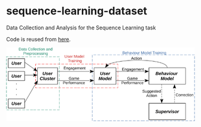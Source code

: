 # sequence-learning-dataset
Data Collection and Analysis for the Sequence Learning task

Code is reused from [here](https://github.com/TsiakasK/sequence-learning-dataset).

![Pipeline](docs/pipeline.png)